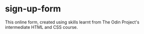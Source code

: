 # sign-up-form
This online form, created using skills learnt from The Odin Project's intermediate HTML and CSS course.
